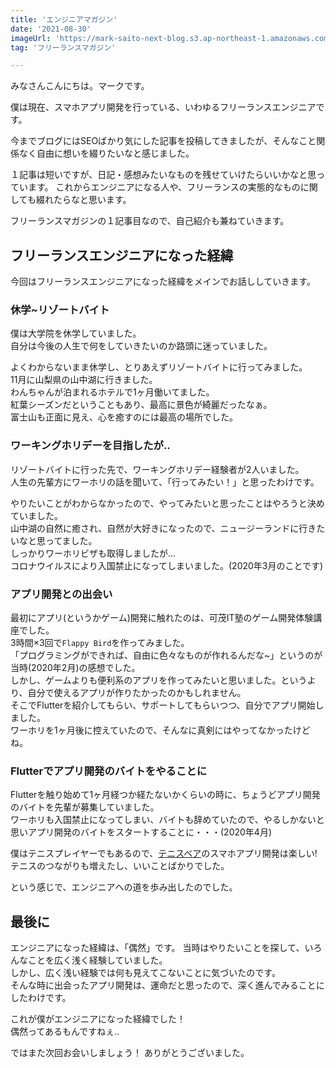 ```yaml
---
title: 'エンジニアマガジン'
date: '2021-08-30'
imageUrl: 'https://mark-saito-next-blog.s3.ap-northeast-1.amazonaws.com/blog/1-ios-simulator-failed.jpg'
tag: 'フリーランスマガジン'

---
```


みなさんこんにちは。マークです。

僕は現在、スマホアプリ開発を行っている、いわゆるフリーランスエンジニアです。

今までブログにはSEOばかり気にした記事を投稿してきましたが、そんなこと関係なく自由に想いを綴りたいなと感じました。

１記事は短いですが、日記・感想みたいなものを残せていけたらいいかなと思っています。
これからエンジニアになる人や、フリーランスの実態的なものに関しても綴れたらなと思います。

フリーランスマガジンの１記事目なので、自己紹介も兼ねていきます。

## フリーランスエンジニアになった経緯
今回はフリーランスエンジニアになった経緯をメインでお話ししていきます。

### 休学~リゾートバイト

僕は大学院を休学していました。  
自分は今後の人生で何をしていきたいのか路頭に迷っていました。

よくわからないまま休学し、とりあえずリゾートバイトに行ってみました。  
11月に山梨県の山中湖に行きました。  
わんちゃんが泊まれるホテルで1ヶ月働いてました。  
紅葉シーズンだということもあり、最高に景色が綺麗だったなぁ。  
富士山も正面に見え、心を癒すのには最高の場所でした。  

### ワーキングホリデーを目指したが..
リゾートバイトに行った先で、ワーキングホリデー経験者が2人いました。  
人生の先輩方にワーホリの話を聞いて、「行ってみたい！」と思ったわけです。

やりたいことがわからなかったので、やってみたいと思ったことはやろうと決めていました。  
山中湖の自然に癒され、自然が大好きになったので、ニュージーランドに行きたいなと思ってました。  
しっかりワーホリビザも取得しましたが...  
コロナウイルスにより入国禁止になってしまいました。(2020年3月のことです)  

### アプリ開発との出会い
最初にアプリ(というかゲーム)開発に触れたのは、可茂IT塾のゲーム開発体験講座でした。  
3時間×3回で`Flappy Bird`を作ってみました。  
「プログラミングができれば、自由に色々なものが作れるんだな~」というのが当時(2020年2月)の感想でした。  
しかし、ゲームよりも便利系のアプリを作ってみたいと思いました。というより、自分で使えるアプリが作りたかったのかもしれません。  
そこでFlutterを紹介してもらい、サポートしてもらいつつ、自分でアプリ開始しました。  
ワーホリを1ヶ月後に控えていたので、そんなに真剣にはやってなかったけどね。

### Flutterでアプリ開発のバイトをやることに
Flutterを触り始めて1ヶ月経つか経たないかくらいの時に、ちょうどアプリ開発のバイトを先輩が募集していました。  
ワーホリも入国禁止になってしまい、バイトも辞めていたので、やるしかないと思いアプリ開発のバイトをスタートすることに・・・(2020年4月)  

僕はテニスプレイヤーでもあるので、[テニスベア](https://www.tennisbear.net/)のスマホアプリ開発は楽しい!  
テニスのつながりも増えたし、いいことばかりでした。

という感じで、エンジニアへの道を歩み出したのでした。  

## 最後に
エンジニアになった経緯は、「偶然」です。
当時はやりたいことを探して、いろんなことを広く浅く経験していました。  
しかし、広く浅い経験では何も見えてこないことに気づいたのです。  
そんな時に出会ったアプリ開発は、運命だと思ったので、深く進んでみることにしたわけです。  

これが僕がエンジニアになった経緯でした！  
偶然ってあるもんですねぇ..  

ではまた次回お会いしましょう！
ありがとうございました。




